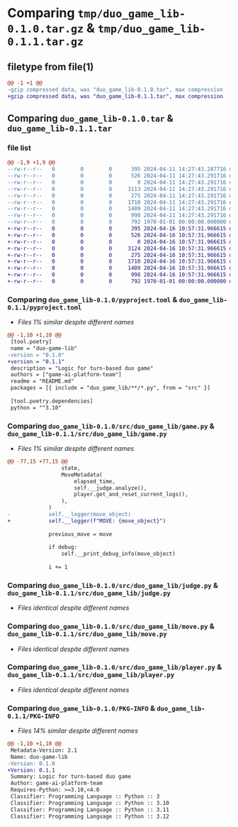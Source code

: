 # Comparing `tmp/duo_game_lib-0.1.0.tar.gz` & `tmp/duo_game_lib-0.1.1.tar.gz`

## filetype from file(1)

```diff
@@ -1 +1 @@
-gzip compressed data, was "duo_game_lib-0.1.0.tar", max compression
+gzip compressed data, was "duo_game_lib-0.1.1.tar", max compression
```

## Comparing `duo_game_lib-0.1.0.tar` & `duo_game_lib-0.1.1.tar`

### file list

```diff
@@ -1,9 +1,9 @@
--rw-r--r--   0        0        0      395 2024-04-11 14:27:43.287716 duo_game_lib-0.1.0/README.md
--rw-r--r--   0        0        0      526 2024-04-11 14:27:43.291716 duo_game_lib-0.1.0/pyproject.toml
--rw-r--r--   0        0        0        0 2024-04-11 14:27:43.291716 duo_game_lib-0.1.0/src/duo_game_lib/__init__.py
--rw-r--r--   0        0        0     3113 2024-04-11 14:27:43.291716 duo_game_lib-0.1.0/src/duo_game_lib/game.py
--rw-r--r--   0        0        0      275 2024-04-11 14:27:43.291716 duo_game_lib-0.1.0/src/duo_game_lib/game_state.py
--rw-r--r--   0        0        0     1710 2024-04-11 14:27:43.291716 duo_game_lib-0.1.0/src/duo_game_lib/judge.py
--rw-r--r--   0        0        0     1409 2024-04-11 14:27:43.291716 duo_game_lib-0.1.0/src/duo_game_lib/move.py
--rw-r--r--   0        0        0      998 2024-04-11 14:27:43.291716 duo_game_lib-0.1.0/src/duo_game_lib/player.py
--rw-r--r--   0        0        0      792 1970-01-01 00:00:00.000000 duo_game_lib-0.1.0/PKG-INFO
+-rw-r--r--   0        0        0      395 2024-04-16 10:57:31.966615 duo_game_lib-0.1.1/README.md
+-rw-r--r--   0        0        0      526 2024-04-16 10:57:31.966615 duo_game_lib-0.1.1/pyproject.toml
+-rw-r--r--   0        0        0        0 2024-04-16 10:57:31.966615 duo_game_lib-0.1.1/src/duo_game_lib/__init__.py
+-rw-r--r--   0        0        0     3124 2024-04-16 10:57:31.966615 duo_game_lib-0.1.1/src/duo_game_lib/game.py
+-rw-r--r--   0        0        0      275 2024-04-16 10:57:31.966615 duo_game_lib-0.1.1/src/duo_game_lib/game_state.py
+-rw-r--r--   0        0        0     1710 2024-04-16 10:57:31.966615 duo_game_lib-0.1.1/src/duo_game_lib/judge.py
+-rw-r--r--   0        0        0     1409 2024-04-16 10:57:31.966615 duo_game_lib-0.1.1/src/duo_game_lib/move.py
+-rw-r--r--   0        0        0      998 2024-04-16 10:57:31.966615 duo_game_lib-0.1.1/src/duo_game_lib/player.py
+-rw-r--r--   0        0        0      792 1970-01-01 00:00:00.000000 duo_game_lib-0.1.1/PKG-INFO
```

### Comparing `duo_game_lib-0.1.0/pyproject.toml` & `duo_game_lib-0.1.1/pyproject.toml`

 * *Files 1% similar despite different names*

```diff
@@ -1,10 +1,10 @@
 [tool.poetry]
 name = "duo-game-lib"
-version = "0.1.0"
+version = "0.1.1"
 description = "Logic for turn-based duo game"
 authors = ["game-ai-platform-team"]
 readme = "README.md"
 packages = [{ include = "duo_game_lib/**/*.py", from = "src" }]
 
 [tool.poetry.dependencies]
 python = "^3.10"
```

### Comparing `duo_game_lib-0.1.0/src/duo_game_lib/game.py` & `duo_game_lib-0.1.1/src/duo_game_lib/game.py`

 * *Files 1% similar despite different names*

```diff
@@ -77,15 +77,15 @@
                 state,
                 MoveMetadata(
                     elapsed_time,
                     self.__judge.analyze(),
                     player.get_and_reset_current_logs(),
                 ),
             )
-            self.__logger(move_object)
+            self.__logger(f"MOVE: {move_object}")
 
             previous_move = move
 
             if debug:
                 self.__print_debug_info(move_object)
 
             i += 1
```

### Comparing `duo_game_lib-0.1.0/src/duo_game_lib/judge.py` & `duo_game_lib-0.1.1/src/duo_game_lib/judge.py`

 * *Files identical despite different names*

### Comparing `duo_game_lib-0.1.0/src/duo_game_lib/move.py` & `duo_game_lib-0.1.1/src/duo_game_lib/move.py`

 * *Files identical despite different names*

### Comparing `duo_game_lib-0.1.0/src/duo_game_lib/player.py` & `duo_game_lib-0.1.1/src/duo_game_lib/player.py`

 * *Files identical despite different names*

### Comparing `duo_game_lib-0.1.0/PKG-INFO` & `duo_game_lib-0.1.1/PKG-INFO`

 * *Files 14% similar despite different names*

```diff
@@ -1,10 +1,10 @@
 Metadata-Version: 2.1
 Name: duo-game-lib
-Version: 0.1.0
+Version: 0.1.1
 Summary: Logic for turn-based duo game
 Author: game-ai-platform-team
 Requires-Python: >=3.10,<4.0
 Classifier: Programming Language :: Python :: 3
 Classifier: Programming Language :: Python :: 3.10
 Classifier: Programming Language :: Python :: 3.11
 Classifier: Programming Language :: Python :: 3.12
```

